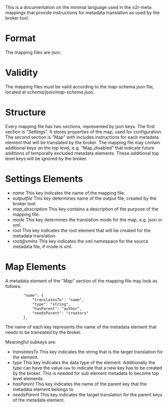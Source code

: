 This is a documentation on the minimal language used in the o2r-meta mappings that provide instructions for   metadata translation as used by the broker tool.


# Format
The mapping files are json.


# Validity
The mapping files must be valid according to the map-schema.json file, located at _schema/json/map-schema.json_.


# Structure
Every mapping file has two sections, represented by json keys. The first section is "Settings". It stores properties of the map, used for configuration.
The second section is "Map" with includes instructions for each metadata element that will be translated by the broker.
The mapping file may contain additional keys on the top level, e.g. "Map_disabled" that indicate future additions of temporally excluded metadata elements. These additional top level keys will be ignored by the broker.


# Settings Elements
- *name* This key indicates the name of the mapping file.
- *outputfile* This key determines name of the output file, created by the broker tool.
- *map_description* This key contains a description of the purpose of the mapping file.
- *mode* This key determines the translation mode for the map, e.g. json or xml.
- *root* This key indicates the root element that will be created for the metadata translation.
- *root@xmlns* This key indicates the xml namespace for the source metadata file, if mode is xml.


# Map Elements
A metadata element of the "Map" section of the mapping file may look as follows:

```
		"name": {
			"translatesTo": "name",
			"type": "string",
			"hasParent": "author",
			"needsParent": "creators"
		},
```
The name of each key represents the name of the metadata element that needs to be translated by the broker.

Meaningful subkeys are:

- *translatesTo* This key indicates the string that is the target translation for the element.
- *type* This key indicates the data type of the element. Additionally the *type* can have the value `new` to indicate that a new key has to be created by the broker. This is needed for sub element metadata to become top level elements.
- *hasParent* This key indicates the name of the parent key that the metadata element belongs to.
- *needsParent* This key indicates the target translation for the parent keys of the metadata element.




